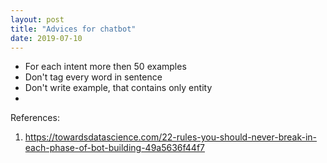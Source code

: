 ```yaml
---
layout: post
title: "Advices for chatbot"
date: 2019-07-10
---
```


- For each intent more then 50 examples
- Don't tag every word in sentence
- Don't write example, that contains only entity
- 


References:

1. https://towardsdatascience.com/22-rules-you-should-never-break-in-each-phase-of-bot-building-49a5636f44f7

